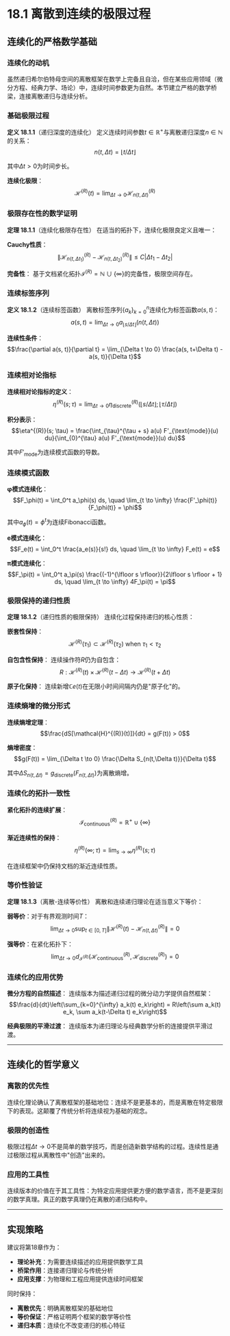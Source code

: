 # 18.1 离散到连续的极限过程

## 连续化的严格数学基础

### 连续化的动机

虽然递归希尔伯特母空间的离散框架在数学上完备且自洽，但在某些应用领域（微分方程、经典力学、场论）中，连续时间参数更为自然。本节建立严格的数学桥梁，连接离散递归与连续分析。

### 基础极限过程

**定义 18.1.1**（递归深度的连续化）
定义连续时间参数$t \in \mathbb{R}^+$与离散递归深度$n \in \mathbb{N}$的关系：
$$n(t, \Delta t) = \lfloor t/\Delta t \rfloor$$

其中$\Delta t > 0$为时间步长。

**连续化极限**：
$$\mathcal{H}^{(R)}(t) = \lim_{\Delta t \to 0} \mathcal{H}_{n(t,\Delta t)}^{(R)}$$

### 极限存在性的数学证明

**定理 18.1.1**（连续化极限存在性）
在适当的拓扑下，连续化极限良定义且唯一：

**Cauchy性质**：
$$\|\mathcal{H}_{n(t,\Delta t_1)}^{(R)} - \mathcal{H}_{n(t,\Delta t_2)}^{(R)}\| \leq C|\Delta t_1 - \Delta t_2|$$

**完备性**：
基于文档紧化拓扑$\mathcal{I}^{(R)} = \mathbb{N} \cup \{\infty\}$的完备性，极限空间存在。

### 连续标签序列

**定义 18.1.2**（连续标签函数）
离散标签序列$\{a_k\}_{k=0}^n$连续化为标签函数$a(s, t)$：
$$a(s, t) = \lim_{\Delta t \to 0} a_{\lfloor s/\Delta t \rfloor}(n(t, \Delta t))$$

**连续性条件**：
$$\frac{\partial a(s, t)}{\partial t} = \lim_{\Delta t \to 0} \frac{a(s, t+\Delta t) - a(s, t)}{\Delta t}$$

### 连续相对论指标

**连续相对论指标的定义**：
$$\eta^{(R)}(s; \tau) = \lim_{\Delta t \to 0} \eta^{(R)}_{\text{discrete}}(\lfloor s/\Delta t \rfloor; \lfloor \tau/\Delta t \rfloor)$$

**积分表示**：
$$\eta^{(R)}(s; \tau) = \frac{\int_{\tau}^{\tau + s} a(u) F'_{\text{mode}}(u) du}{\int_{0}^{\tau} a(u) F'_{\text{mode}}(u) du}$$

其中$F'_{\text{mode}}$为连续模式函数的导数。

### 连续模式函数

**φ模式连续化**：
$$F_\phi(t) = \int_0^t a_\phi(s) ds, \quad \lim_{t \to \infty} \frac{F'_\phi(t)}{F_\phi(t)} = \phi$$

其中$a_\phi(t) = \phi^t$为连续Fibonacci函数。

**e模式连续化**：
$$F_e(t) = \int_0^t \frac{a_e(s)}{s!} ds, \quad \lim_{t \to \infty} F_e(t) = e$$

**π模式连续化**：
$$F_\pi(t) = \int_0^t a_\pi(s) \frac{(-1)^{\lfloor s \rfloor}}{2\lfloor s \rfloor + 1} ds, \quad \lim_{t \to \infty} 4F_\pi(t) = \pi$$

### 极限保持的递归性质

**定理 18.1.2**（递归性质的极限保持）
连续化过程保持递归的核心性质：

**嵌套性保持**：
$$\mathcal{H}^{(R)}(\tau_1) \subset \mathcal{H}^{(R)}(\tau_2) \text{ when } \tau_1 < \tau_2$$

**自包含性保持**：
连续操作符$R$仍为自包含：
$$R: \mathcal{H}^{(R)}(t) \times \mathcal{H}^{(R)}(t-\Delta t) \to \mathcal{H}^{(R)}(t+\Delta t)$$

**原子化保持**：
连续新增$\mathbb{C} e(t)$在无限小时间间隔内仍是"原子化"的。

### 连续熵增的微分形式

**连续熵增定理**：
$$\frac{dS[\mathcal{H}^{(R)}(t)]}{dt} = g(F(t)) > 0$$

**熵增密度**：
$$g(F(t)) = \lim_{\Delta t \to 0} \frac{\Delta S_{n(t,\Delta t)}}{\Delta t}$$

其中$\Delta S_{n(t,\Delta t)} = g_{\text{discrete}}(F_{n(t,\Delta t)})$为离散熵增。

### 连续化的拓扑一致性

**紧化拓扑的连续扩展**：
$$\mathcal{I}^{(R)}_{\text{continuous}} = \mathbb{R}^+ \cup \{\infty\}$$

**渐近连续性的保持**：
$$\eta^{(R)}(\infty; \tau) = \lim_{s \to \infty} \eta^{(R)}(s; \tau)$$

在连续框架中仍保持文档的渐近连续性质。

### 等价性验证

**定理 18.1.3**（离散-连续等价性）
离散和连续递归理论在适当意义下等价：

**弱等价**：对于有界观测时间$T$：
$$\lim_{\Delta t \to 0} \sup_{t \in [0,T]} \|\mathcal{H}^{(R)}(t) - \mathcal{H}_{n(t,\Delta t)}^{(R)}\| = 0$$

**强等价**：在紧化拓扑下：
$$\lim_{\Delta t \to 0} d_{\mathcal{I}^{(R)}}(\mathcal{H}^{(R)}_{\text{continuous}}, \mathcal{H}^{(R)}_{\text{discrete}}) = 0$$

### 连续化的应用优势

**微分方程的自然描述**：
连续版本为描述递归过程的微分动力学提供自然框架：
$$\frac{d}{dt}\left(\sum_{k=0}^{\infty} a_k(t) e_k\right) = R\left(\sum a_k(t) e_k, \sum a_k(t-\Delta t) e_k\right)$$

**经典极限的平滑过渡**：
连续版本为递归理论与经典数学分析的连接提供平滑过渡。

---

## 连续化的哲学意义

### 离散的优先性

连续化理论确认了离散框架的基础地位：连续不是更基本的，而是离散在特定极限下的表现。这颠覆了传统分析将连续视为基础的观念。

### 极限的创造性

极限过程$\Delta t \to 0$不是简单的数学技巧，而是创造新数学结构的过程。连续性是通过极限过程从离散性中"创造"出来的。

### 应用的工具性

连续版本的价值在于其工具性：为特定应用提供更方便的数学语言，而不是更深刻的数学真理。真正的数学真理仍在离散的递归结构中。

---

## 实现策略

建议将第18章作为：
- **理论补充**：为需要连续描述的应用提供数学工具
- **桥梁作用**：连接递归理论与传统分析
- **应用支撑**：为物理和工程应用提供连续时间框架

同时保持：
- **离散优先**：明确离散框架的基础地位
- **等价保证**：严格证明两个框架的数学等价性
- **递归本质**：连续化不改变递归的核心特征